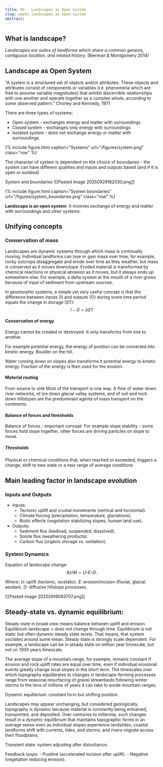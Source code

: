 ```yaml
---
title: W1 - Landscapes as Open System
slug: week1-landscapes-as-open-system
abstract:
---
```


## What is landscape?
*Landscapes are suites of landforms which share a common genesis, contiguous location, and related history.* (Bierman & Montgomery 2014)

## Landscape as Open System
"A system is a structured set of objects and/or attributes. These objects and attributes consist of components or variables (i.e. phenomena which are free to assume variable magnitudes) that exhibit discernible relationships with one another and operate together as a complex whole, according to some observed pattern." 
Chorley and Kennedy, 1971

There are three types of systems:

  - Open system - exchanges energy and matter with surroundings
  - Closed system - exchanges only energy with surroundings
  - Isolated system - does not exchange energy or matter with surroundings

{% include figure.html
    caption="Systems"
    url="/figures/system.png"
    class="row"
%}

The character of system is dependent on the choice of boundaries - the system can have different qualities and inputs and outputs based (and if it is open or isolated)

System and boundaries
![[Pasted image 20250929182030.png]]

{% include figure.html
    caption="System boundaries"
    url="/figures/system_boundaries.png"
    class="row"
%}


**Landscape is an open system**. It involves exchange of energy and matter with surroundings and other systems.

## Unifying concepts

### Conservation of mass
Landscapes are dynamic systems through which mass is continually moving. Individual landforms can lose or gain mass over time; for example, rocky outcrops disaggregate and erode over time as they weather, but mass is conserved as it moves downslope. Eroded material is transformed by chemical reactions or physical abrasion as it moves, but it always ends up somewhere else. For example, a delta system at the mouth of a river grows because of input of sediment from upstream sources.

In geomorphic systems, a simple yet very useful concept is that the difference between inputs (I) and outputs (O) during some time period equals the change in storage (ST):  
$$ I - O =\delta ST$$
#### Conservation of energy
Energy cannot be created or destroyed. It only transforms from one to another.

For example potential energy, the energy of position can be converted into kinetic energy. Boulder on the hill.

Water running down on slopes also transforms it potential energy to kinetic energy. Fraction of the energy is then used for the erosion.

#### Material routing
From source to sink
Most of the transport is one way. A flow of water down river networks, of ice down glacial valley systems, and of soil and rock down hillslopes are the predominant agents of mass transport on the continents.

#### Balance of forces and thresholds
Balance of forces - important concept. For example slope stability - some forces hold slope together, other forces are driving particles on slope to move.

##### Thresholds
Physical or chemical conditions that, when reached or exceeded, triggers a change, shift to new state or a new range of average conditions

## Main leading factor in landscape evolution

### Inputs and Outputs
  - Inputs:
    - Tectonic uplift and crustal movements (vertical and horizontal).
    - Climate forcing (precipitation, temperature, glaciations).
    - Biotic effects (vegetation stabilizing slopes, human land use).
  - Outputs:
    - Sediment flux (bedload, suspended, dissolved).
    - Solute flux (weathering products).
    - Carbon flux (organic storage vs. oxidation).

### System Dynamics 
Equation of landscape change: 
$$∂z/∂t = U – E – D.$$

Where:
$U$: uplift (tectonic, isostatic).
$E$: erosion/incision (fluvial, glacial, aeolian).
$D$: diffusive hillslope processes.

![[Pasted image 20250916093707.png]]

## Steady-state vs. dynamic equilibrium:

Steady state in broad view means balance between uplift and erosion.
Equilibrium landscape = does not change through time. Equilibrium is not static but often dynamic steady state exists. That means, that system oscilates around some mean. Steady state is strongly scale dependent. For example, a landscape can be in steady state on million year timescale, but not on 1000 years timescale.

The average slope of a mountain range, for example, remains constant if erosion and rock uplift rates are equal over time, even if individual erosional events greatly change local slopes in the short term. The timescales over which topography equilibrates to changes in landscape-forming processes range from seasonal resurfacing of gravel streambeds following winter storms to the tens of millions of years it can take to erode mountain ranges.

Dynamic equilibrium: constant form but shifting position.

Landscapes may appear unchanging, but considered geologically, topography is dynamic because material is constantly being entrained, transported, and deposited. Over centuries to millennia, such changes result in a dynamic equilibrium that maintains topographic forms in an average sense even as individual slopes experience landslides; coastal landforms shift with currents, tides, and storms; and rivers migrate across their floodplains.
 
 
 
Transient state: system adjusting after disturbance.


Feedback loops:
    - Positive (accelerated incision after uplift).
    - Negative (vegetation reducing erosion).


